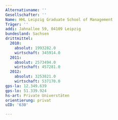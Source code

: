 ```yaml
---
Alternativname: ''
Gesellschafter: ''
Name: HHL Leipzig Graduate School of Management
Träger: ''
addi: Jahnallee 59, 04109 Leipzig
bundesland: Sachsen
drittmittel:
  2010:
    absolut: 1993282.0
    wirtschaft: 345914.0
  2011:
    absolut: 2573494.0
    wirtschaft: 457281.0
  2012:
    absolut: 3253821.0
    wirtschaft: 537170.0
gps-la: 12.349.639
gps-lo: 51.339.924
hs-art: Private Universtäten
orientierung: privat
uID: '630'

---
```


